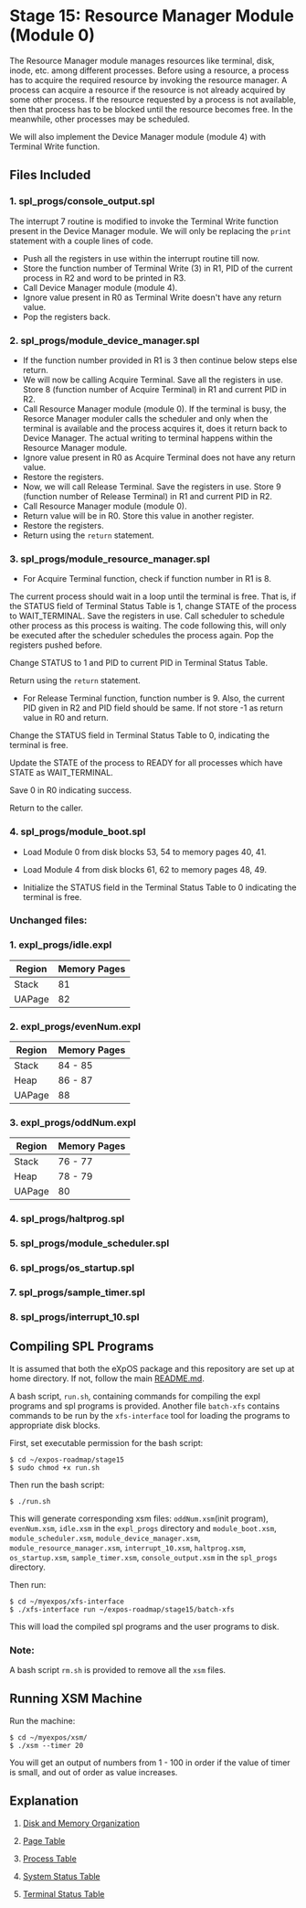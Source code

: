 # Stage 15: Resource Manager Module (Module 0)

The Resource Manager module manages resources like terminal, disk, inode, etc. among different processes. Before using a resource, a process has to acquire the required resource by invoking the resource manager. A process can acquire a resource if the resource is not already acquired by some other process. If the resource requested by a process is not available, then that process has to be blocked until the resource becomes free. In the meanwhile, other processes may be scheduled.

We will also implement the Device Manager module (module 4) with Terminal Write function.

## Files Included

### 1. spl_progs/console_output.spl

The interrupt 7 routine is modified to invoke the Terminal Write function present in the Device Manager module. We will only be replacing the `print` statement with a couple lines of code.

* Push all the registers in use within the interrupt routine till now.
* Store the function number of Terminal Write (3) in R1, PID of the current process in R2 and word to be printed in R3.
* Call Device Manager module (module 4).
* Ignore value present in R0 as Terminal Write doesn't have any return value.
* Pop the registers back.

### 2. spl_progs/module_device_manager.spl

* If the function number provided in R1 is 3 then continue below steps else return.
* We will now be calling Acquire Terminal. Save all the registers in use. Store 8 (function number of Acquire Terminal) in R1 and current PID in R2.
* Call Resource Manager module (module 0). If the terminal is busy, the Resorce Manager moduler calls the scheduler and only when the terminal is available and the process acquires it, does it return back to Device Manager. The actual writing to terminal happens within the Resource Manager module.
* Ignore value present in R0 as Acquire Terminal does not have any return value.
* Restore the registers.
* Now, we will call Release Terminal. Save the registers in use. Store 9 (function number of Release Terminal) in R1 and current PID in R2.
* Call Resource Manager module (module 0).
* Return value will be in R0. Store this value in another register.
* Restore the registers.
* Return using the `return` statement.

### 3. spl_progs/module_resource_manager.spl

* For Acquire Terminal function, check if function number in R1 is 8. 

The current process should wait in a loop until the terminal is free. That is, if the STATUS field of Terminal Status Table is 1, change STATE of the process to WAIT_TERMINAL. Save the registers in use. Call scheduler to schedule other process as this process is waiting. The code following this, will only be executed after the scheduler schedules the process again. Pop the registers pushed before.

Change STATUS to 1 and PID to current PID in Terminal Status Table.

Return using the `return` statement.

* For Release Terminal function, function number is 9. Also, the current PID given in R2 and PID field should be same. If not store -1 as return value in R0 and return.

Change the STATUS field in Terminal Status Table to 0, indicating the terminal is free.

Update the STATE of the process to READY for all processes which have STATE as WAIT_TERMINAL.

Save 0 in R0 indicating success.

Return to the caller.

### 4. spl_progs/module_boot.spl

* Load Module 0 from disk blocks 53, 54 to memory pages 40, 41.

* Load Module 4 from disk blocks 61, 62 to memory pages 48, 49.

* Initialize the STATUS field in the Terminal Status Table to 0 indicating the terminal is free.

### Unchanged files:

### 1. expl_progs/idle.expl

| Region | Memory Pages |
|---|---|
| Stack | 81 |
| UAPage | 82 |

### 2. expl_progs/evenNum.expl

| Region | Memory Pages |
|---|---|
| Stack | 84 - 85 |
| Heap | 86 - 87 |
| UAPage | 88 |

### 3. expl_progs/oddNum.expl

| Region | Memory Pages |
|---|---|
| Stack | 76 - 77 |
| Heap | 78 - 79 |
| UAPage | 80 |

### 4. spl_progs/haltprog.spl

### 5. spl_progs/module_scheduler.spl

### 6. spl_progs/os_startup.spl

### 7. spl_progs/sample_timer.spl

### 8. spl_progs/interrupt_10.spl

## Compiling SPL Programs

It is assumed that both the eXpOS package and this repository are set up at home directory. If not, follow the main [README.md](/README.md).

A bash script, `run.sh`, containing commands for compiling the expl programs and spl programs is provided. Another file `batch-xfs` contains commands to be run by the `xfs-interface` tool for loading the programs to appropriate disk blocks.

First, set executable permission for the bash script:

```
$ cd ~/expos-roadmap/stage15
$ sudo chmod +x run.sh
```

Then run the bash script:

```
$ ./run.sh
```

This will generate corresponding xsm files: `oddNum.xsm`(init program), `evenNum.xsm`, `idle.xsm` in the `expl_progs` directory and `module_boot.xsm`, `module_scheduler.xsm`, `module_device_manager.xsm`, `module_resource_manager.xsm`, `interrupt_10.xsm`, `haltprog.xsm`, `os_startup.xsm`, `sample_timer.xsm`, `console_output.xsm` in the `spl_progs` directory.

Then run:

```
$ cd ~/myexpos/xfs-interface
$ ./xfs-interface run ~/expos-roadmap/stage15/batch-xfs
```

This will load the compiled spl programs and the user programs to disk.

### Note: 

A bash script `rm.sh` is provided to remove all the `xsm` files.

## Running XSM Machine

Run the machine:

```
$ cd ~/myexpos/xsm/
$ ./xsm --timer 20
```

You will get an output of numbers from 1 - 100 in order if the value of timer is small, and out of order as value increases.

## Explanation

1. [Disk and Memory Organization](https://exposnitc.github.io/os_implementation.html)

2. [Page Table](https://exposnitc.github.io/arch_spec-files/paging_hardware.html)

3. [Process Table](https://exposnitc.github.io/os_design-files/process_table.html)

4. [System Status Table](https://exposnitc.github.io/os_design-files/mem_ds.html#ss_table)

5. [Terminal Status Table](https://exposnitc.github.io/os_design-files/mem_ds.html#ts_table)